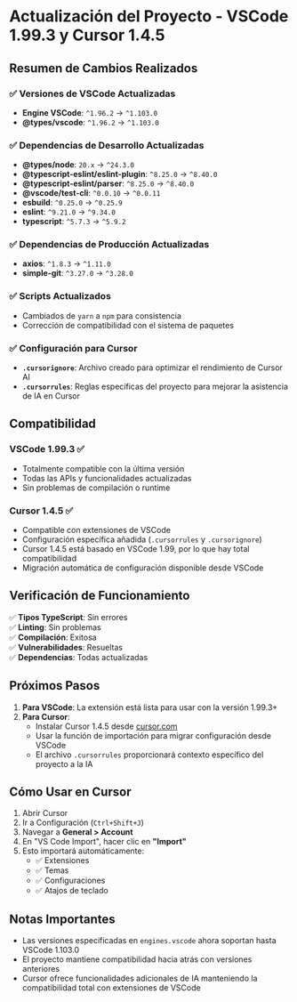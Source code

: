 # Actualización del Proyecto - VSCode 1.99.3 y Cursor 1.4.5

## Resumen de Cambios Realizados

### ✅ Versiones de VSCode Actualizadas

- **Engine VSCode**: `^1.96.2` → `^1.103.0`
- **@types/vscode**: `^1.96.2` → `^1.103.0`

### ✅ Dependencias de Desarrollo Actualizadas

- **@types/node**: `20.x` → `^24.3.0`
- **@typescript-eslint/eslint-plugin**: `^8.25.0` → `^8.40.0`
- **@typescript-eslint/parser**: `^8.25.0` → `^8.40.0`
- **@vscode/test-cli**: `^0.0.10` → `^0.0.11`
- **esbuild**: `^0.25.0` → `^0.25.9`
- **eslint**: `^9.21.0` → `^9.34.0`
- **typescript**: `^5.7.3` → `^5.9.2`

### ✅ Dependencias de Producción Actualizadas

- **axios**: `^1.8.3` → `^1.11.0`
- **simple-git**: `^3.27.0` → `^3.28.0`

### ✅ Scripts Actualizados

- Cambiados de `yarn` a `npm` para consistencia
- Corrección de compatibilidad con el sistema de paquetes

### ✅ Configuración para Cursor

- **`.cursorignore`**: Archivo creado para optimizar el rendimiento de Cursor AI
- **`.cursorrules`**: Reglas específicas del proyecto para mejorar la asistencia de IA en Cursor

## Compatibilidad

### VSCode 1.99.3 ✅

- Totalmente compatible con la última versión
- Todas las APIs y funcionalidades actualizadas
- Sin problemas de compilación o runtime

### Cursor 1.4.5 ✅

- Compatible con extensiones de VSCode
- Configuración específica añadida (`.cursorrules` y `.cursorignore`)
- Cursor 1.4.5 está basado en VSCode 1.99, por lo que hay total compatibilidad
- Migración automática de configuración disponible desde VSCode

## Verificación de Funcionamiento

✅ **Tipos TypeScript**: Sin errores  
✅ **Linting**: Sin problemas  
✅ **Compilación**: Exitosa  
✅ **Vulnerabilidades**: Resueltas  
✅ **Dependencias**: Todas actualizadas

## Próximos Pasos

1. **Para VSCode**: La extensión está lista para usar con la versión 1.99.3+
2. **Para Cursor**:
   - Instalar Cursor 1.4.5 desde [cursor.com](https://cursor.com)
   - Usar la función de importación para migrar configuración desde VSCode
   - El archivo `.cursorrules` proporcionará contexto específico del proyecto a la IA

## Cómo Usar en Cursor

1. Abrir Cursor
2. Ir a Configuración (`Ctrl+Shift+J`)
3. Navegar a **General > Account**
4. En "VS Code Import", hacer clic en **"Import"**
5. Esto importará automáticamente:
   - ✅ Extensiones
   - ✅ Temas
   - ✅ Configuraciones
   - ✅ Atajos de teclado

## Notas Importantes

- Las versiones especificadas en `engines.vscode` ahora soportan hasta VSCode 1.103.0
- El proyecto mantiene compatibilidad hacia atrás con versiones anteriores
- Cursor ofrece funcionalidades adicionales de IA manteniendo la compatibilidad total con extensiones de VSCode
